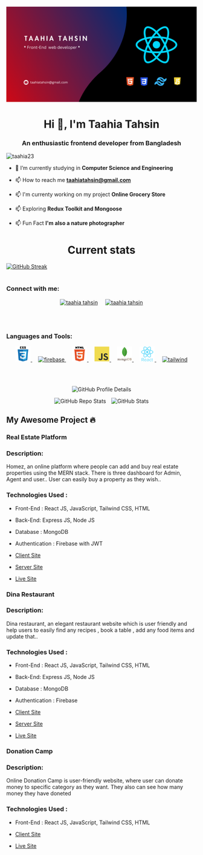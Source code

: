 ![Front-End web developer](https://github.com/Taahia23/Taahia23/blob/main/1.png)



<h1 align="center">Hi 👋, I'm Taahia Tahsin</h1>
<h3 align="center">An enthusiastic frontend developer from Bangladesh</h3>

<p align="left"> <img src="https://komarev.com/ghpvc/?username=taahia23&label=Profile%20views&color=0e75b6&style=flat" alt="taahia23" /> </p>

- 🌱 I’m currently studying in **Computer Science and Engineering**

- 📫 How to reach me **taahiatahsin@gmail.com**
- 📫 I'm currenty working on my project **Online Grocery Store**
- 📫 Exploring **Redux Toolkit and  Mongoose**
- 📫 Fun Fact **I'm also a nature photographer**

<h1 align="center">Current stats</h1>
<a href="https://git.io/streak-stats"><img src="https://streak-stats.demolab.com?user=Taahia23&theme=dark" alt="GitHub Streak" /></a>
<br/>
<br/>

<h3 align="left">Connect with me:</h3>
<p align="center">
<a href="https://linkedin.com/in/taahia tahsin"  target="blank"><img align="center" src="https://raw.githubusercontent.com/rahuldkjain/github-profile-readme-generator/master/src/images/icons/Social/linked-in-alt.svg" alt="taahia tahsin" height="30" width="40" /></a>  &nbsp; &nbsp;
<a href="https://fb.com/taahia tahsin" target="blank"><img align="center" src="https://raw.githubusercontent.com/rahuldkjain/github-profile-readme-generator/master/src/images/icons/Social/facebook.svg" alt="taahia tahsin" height="30" width="40" /></a>
</p>

<br/>
<br/> 

<h3 align="left">Languages and Tools:</h3>
<p align="center"> <a href="https://www.w3schools.com/css/" target="_blank" rel="noreferrer"> <img  src="https://raw.githubusercontent.com/devicons/devicon/master/icons/css3/css3-original-wordmark.svg" alt="css3" width="40" height="40"/> </a> &nbsp; &nbsp; <a href="https://firebase.google.com/" target="_blank" rel="noreferrer"> <img src="https://www.vectorlogo.zone/logos/firebase/firebase-icon.svg" alt="firebase" width="40" height="40"/> </a>  &nbsp; &nbsp; <a href="https://www.w3.org/html/" target="_blank" rel="noreferrer"> <img src="https://raw.githubusercontent.com/devicons/devicon/master/icons/html5/html5-original-wordmark.svg" alt="html5" width="40" height="40"/> </a>  &nbsp; &nbsp; <a href="https://developer.mozilla.org/en-US/docs/Web/JavaScript" target="_blank" rel="noreferrer"> <img src="https://raw.githubusercontent.com/devicons/devicon/master/icons/javascript/javascript-original.svg" alt="javascript" width="40" height="40"/> </a>  &nbsp; &nbsp; <a href="https://www.mongodb.com/" target="_blank" rel="noreferrer"> <img src="https://raw.githubusercontent.com/devicons/devicon/master/icons/mongodb/mongodb-original-wordmark.svg" alt="mongodb" width="40" height="40"/> </a>  &nbsp; &nbsp; <a href="https://reactjs.org/" target="_blank" rel="noreferrer"> <img src="https://raw.githubusercontent.com/devicons/devicon/master/icons/react/react-original-wordmark.svg" alt="react" width="40" height="40"/> </a>  &nbsp; &nbsp; <a href="https://tailwindcss.com/" target="_blank" rel="noreferrer"> <img src="https://www.vectorlogo.zone/logos/tailwindcss/tailwindcss-icon.svg" alt="tailwind" width="40" height="40"/> </a> </p>

<br/>
<br/> 

<p align="center">
  <img src="http://github-profile-summary-cards.vercel.app/api/cards/profile-details?username=Taahia23&theme=monokai" alt="GitHub Profile Details">
</p>






<p align="center">
  <img src="http://github-profile-summary-cards.vercel.app/api/cards/repos-per-language?username=Taahia23&theme=monokai" alt="GitHub Repo Stats" style="margin-right: 10px;">
  <img src="http://github-profile-summary-cards.vercel.app/api/cards/stats?username=Taahia23&theme=monokai" alt="GitHub Stats">
</p>

## My Awesome Project 🔥
 ### Real Estate Platform 
 ### Description: 
Homez, an online platform where people can add and buy real estate properties using the MERN stack. There is three dashboard for Admin, Agent and user.. User can easily buy a property as they wish..
 ### Technologies Used :  
 - Front-End : React JS, JavaScript, Tailwind CSS, HTML  
 -  Back-End: Express JS, Node JS
 - Database : MongoDB
 - Authentication : Firebase with JWT

 - [Client Site](https://github.com/programming-hero-web-course1/b8a12-client-side-Taahia23)
 - [Server Site](https://github.com/programming-hero-web-course1/b8a12-server-side-Taahia23)
 - [Live Site](https://true-lace.surge.sh/)

 ### Dina Restaurant 
 ### Description: 
 Dina restaurant, an elegant restaurant website which is user friendly and help users to easily find any recipes , book a table , add any food items and update that..
 ### Technologies Used :  
 - Front-End : React JS, JavaScript, Tailwind CSS, HTML  
 -  Back-End: Express JS, Node JS
 - Database : MongoDB
 - Authentication : Firebase

 - [Client Site](https://github.com/Taahia23/dina-restaurant-client)
 - [Server Site](https://github.com/Taahia23/dina-restaurant-server)
 - [Live Site](https://brawny-pan.surge.sh/)

 ### Donation Camp
 ### Description: 
 Online Donation Camp is user-friendly website, where user can donate money to specific category as they want. They also can see how many money they have doneted
 ### Technologies Used :  
 - Front-End : React JS, JavaScript, Tailwind CSS, HTML  

 - [Client Site](https://github.com/programming-hero-web-course-4/b8a8-donation-campaign-Taahia23)
 - [Live Site](http://didactic-smoke.surge.sh/)


                      
 





